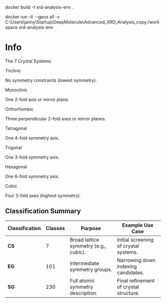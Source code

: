 docker build -t xrd-analysis-env .

docker run -it --gpus all -v C:\Users\janny\Startup\DeepMolecule\Advanced_XRD_Analysis_copy:/workspace xrd-analysis-env


# Info

The 7 Crystal Systems

Triclinic

No symmetry constraints (lowest symmetry).

Monoclinic

One 2-fold axis or mirror plane.

Orthorhombic

Three perpendicular 2-fold axes or mirror planes.

Tetragonal

One 4-fold symmetry axis.

Trigonal

One 3-fold symmetry axis.

Hexagonal

One 6-fold symmetry axis.

Cubic

Four 3-fold axes (highest symmetry).

## Classification Summary

| Classification | Classes | Purpose                                | Example Use Case                     |
|----------------|---------|----------------------------------------|--------------------------------------|
| **CS**         | 7       | Broad lattice symmetry (e.g., cubic).  | Initial screening of crystal systems.|
| **EG**         | 101     | Intermediate symmetry groups.          | Narrowing down indexing candidates.  |
| **SG**         | 230     | Full atomic symmetry description.      | Final refinement of crystal structure.|